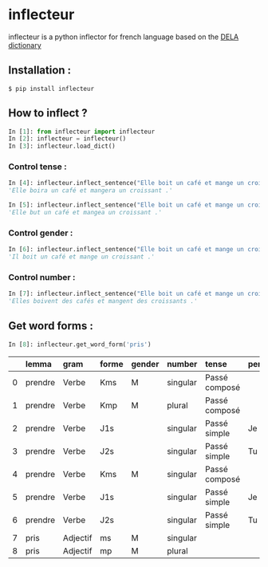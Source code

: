 # inflecteur

inflecteur is a python inflector for french language based on the [DELA dictionary](http://infolingu.univ-mlv.fr)

## Installation :
```console
$ pip install inflecteur
```
## How to inflect ?
```python
In [1]: from inflecteur import inflecteur
In [2]: inflecteur = inflecteur()
In [3]: inflecteur.load_dict()
```
### Control tense :
```python
In [4]: inflecteur.inflect_sentence("Elle boit un café et mange un croissant.", tense='Futur')
'Elle boira un café et mangera un croissant .'

In [5]: inflecteur.inflect_sentence("Elle boit un café et mange un croissant.", tense='Passé simple')
'Elle but un café et mangea un croissant .'
```

### Control gender :
```python
In [6]: inflecteur.inflect_sentence("Elle boit un café et mange un croissant.", gender='m')
'Il boit un café et mange un croissant .'
```

### Control number :
```python
In [7]: inflecteur.inflect_sentence("Elle boit un café et mange un croissant.", number='p')
'Elles boivent des cafés et mangent des croissants .'
```

## Get word forms :
```python
In [8]: inflecteur.get_word_form('pris')
```
|    | lemma   | gram     | forme   | gender   | number   | tense         | person   |
|---:|:--------|:---------|:--------|:---------|:---------|:--------------|:---------|
|  0 | prendre | Verbe    | Kms     | M        | singular | Passé composé |          |
|  1 | prendre | Verbe    | Kmp     | M        | plural   | Passé composé |          |
|  2 | prendre | Verbe    | J1s     |          | singular | Passé simple  | Je       |
|  3 | prendre | Verbe    | J2s     |          | singular | Passé simple  | Tu       |
|  4 | prendre | Verbe    | Kms     | M        | singular | Passé composé |          |
|  5 | prendre | Verbe    | J1s     |          | singular | Passé simple  | Je       |
|  6 | prendre | Verbe    | J2s     |          | singular | Passé simple  | Tu       |
|  7 | pris    | Adjectif | ms      | M        | singular |               |          |
|  8 | pris    | Adjectif | mp      | M        | plural   |               |          |
